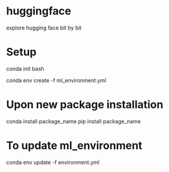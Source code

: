 # huggingface
explore hugging face
bit by bit

# Setup
conda init bash

conda env create -f ml_environment.yml

# Upon new package installation

conda install package_name
pip install package_name

# To update ml_environment
conda env update -f environment.yml

